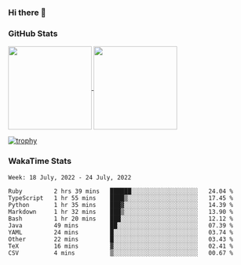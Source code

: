 ### Hi there 👋

### GitHub Stats

<a href="https://github.com/anuraghazra/github-readme-stats">
  <img align="center" height="170px" src="https://github-readme-stats.vercel.app/api/top-langs/?username=tksfjt1024&layout=compact&count_private=true&show_icons=true&show_icons=true&theme=graywhite" />
</a>
<a href="https://github.com/anuraghazra/github-readme-stats">
  <img align="center" height="170px" src="https://github-readme-stats.vercel.app/api?username=tksfjt1024&count_private=true&show_icons=true&show_icons=true&theme=graywhite" />
</a>

[![trophy](https://github-profile-trophy.vercel.app/?username=tksfjt1024)](https://github.com/ryo-ma/github-profile-trophy)

### WakaTime Stats

<!--START_SECTION:waka-->
```text
Week: 18 July, 2022 - 24 July, 2022

Ruby         2 hrs 39 mins   ██████░░░░░░░░░░░░░░░░░░░   24.04 % 
TypeScript   1 hr 55 mins    ████▒░░░░░░░░░░░░░░░░░░░░   17.45 % 
Python       1 hr 35 mins    ███▓░░░░░░░░░░░░░░░░░░░░░   14.39 % 
Markdown     1 hr 32 mins    ███▒░░░░░░░░░░░░░░░░░░░░░   13.90 % 
Bash         1 hr 20 mins    ███░░░░░░░░░░░░░░░░░░░░░░   12.12 % 
Java         49 mins         ██░░░░░░░░░░░░░░░░░░░░░░░   07.39 % 
YAML         24 mins         █░░░░░░░░░░░░░░░░░░░░░░░░   03.74 % 
Other        22 mins         █░░░░░░░░░░░░░░░░░░░░░░░░   03.43 % 
TeX          16 mins         ▓░░░░░░░░░░░░░░░░░░░░░░░░   02.41 % 
CSV          4 mins          ▒░░░░░░░░░░░░░░░░░░░░░░░░   00.67 % 
```
<!--END_SECTION:waka-->
